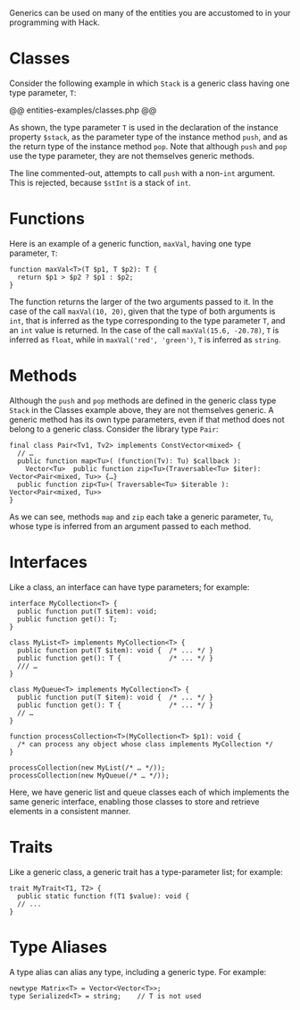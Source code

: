 Generics can be used on many of the entities you are accustomed to in your programming with Hack.

# Classes

Consider the following example in which `Stack` is a generic class having one type parameter, `T`:

@@ entities-examples/classes.php @@

As shown, the type parameter `T` is used in the declaration of the instance property `$stack`, as the parameter type of the instance method `push`, and as the return type of the instance method `pop`. Note that although `push` and `pop` use the type parameter, they are not themselves generic methods. 

The line commented-out, attempts to call `push` with a non-`int` argument. This is rejected, because `$stInt` is a stack of `int`.

# Functions

Here is an example of a generic function, `maxVal`, having one type parameter, `T`:

```hack
function maxVal<T>(T $p1, T $p2): T {
  return $p1 > $p2 ? $p1 : $p2;
}
```

The function returns the larger of the two arguments passed to it. In the case of the call `maxVal(10, 20)`, given that the type of both arguments is `int`, that is inferred as the type corresponding to the type parameter `T`, and an `int` value is returned. In the case of the call `maxVal(15.6, -20.78)`, `T` is inferred as `float`, while in `maxVal('red', 'green')`, `T` is inferred as `string`.

# Methods

Although the `push` and `pop` methods are defined in the generic class type `Stack` in the Classes example above, they are not themselves generic. A generic method has its own type parameters, even if that method does not belong to a generic class. Consider the library type `Pair`:

```hack
final class Pair<Tv1, Tv2> implements ConstVector<mixed> {
  // …
  public function map<Tu>( (function(Tv): Tu) $callback ):
    Vector<Tu>  public function zip<Tu>(Traversable<Tu> $iter): Vector<Pair<mixed, Tu>> {…}
  public function zip<Tu>( Traversable<Tu> $iterable ): Vector<Pair<mixed, Tu>>
}
```
As we can see, methods `map` and `zip` each take a generic parameter, `Tu`, whose type is inferred from an argument passed to each method.

# Interfaces

Like a class, an interface can have type parameters; for example:

```hack
interface MyCollection<T> {
  public function put(T $item): void;
  public function get(): T;
}

class MyList<T> implements MyCollection<T> {
  public function put(T $item): void {  /* ... */ }
  public function get(): T {            /* ... */ }
  /// …
}

class MyQueue<T> implements MyCollection<T> {
  public function put(T $item): void {  /* ... */ }
  public function get(): T {            /* ... */ }
  // …
}

function processCollection<T>(MyCollection<T> $p1): void {
  /* can process any object whose class implements MyCollection */
}

processCollection(new MyList(/* … */));
processCollection(new MyQueue(/* … */));
```

Here, we have generic list and queue classes each of which implements the same generic interface, enabling those classes to store and retrieve elements in a consistent manner. 

# Traits

Like a generic class, a generic trait has a type-parameter list; for example:

```hack 
trait MyTrait<T1, T2> {
  public static function f(T1 $value): void {
  // ...
}
```

# Type Aliases

A type alias can alias any type, including a generic type. For example:

```hack
newtype Matrix<T> = Vector<Vector<T>>;
type Serialized<T> = string;	// T is not used
```
